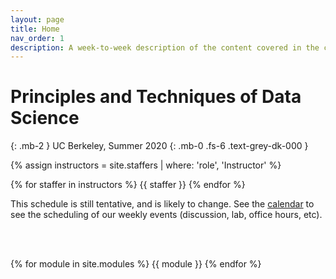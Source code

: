 ```yaml
---
layout: page
title: Home
nav_order: 1
description: A week-to-week description of the content covered in the course.
---
```


# Principles and Techniques of Data Science
{: .mb-2 }
UC Berkeley, Summer 2020
{: .mb-0 .fs-6 .text-grey-dk-000 }

<div>

{% assign instructors = site.staffers | where: 'role', 'Instructor' %}
<div class="role">
  {% for staffer in instructors %}
  {{ staffer }}
  {% endfor %}

</div>

This schedule is still tentative, and is likely to change. See the <a href="{{ site.baseurl }}/calendar">calendar</a> to see the scheduling of our weekly events (discussion, lab, office hours, etc).

<br><br>

{% for module in site.modules %}
{{ module }}
{% endfor %}
